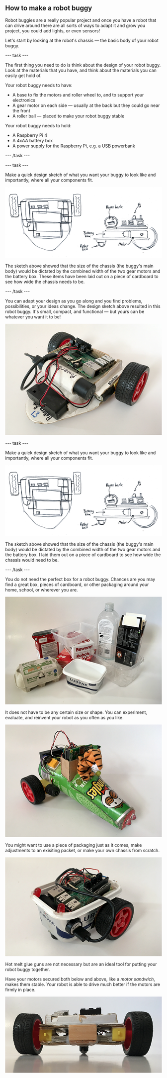 ## How to make a robot buggy

Robot buggies are a really popular project and once you have a robot that can drive around there are all sorts of ways to adapt it and grow you project, you could add lights, or even sensors!

Let's start by looking at the robot's chassis — the basic body of your robot buggy.


--- task ---

The first thing you need to do is think about the design of your robot buggy. Look at the materials that you have, and think about the materials you can easily get hold of. 

Your robot buggy needs to have:

+ A base to fix the motors and roller wheel to, and to support your electronics
+ A gear motor on each side — usually at the back but they could go near the front
+ A roller ball — placed to make your robot buggy stable

Your robot buggy needs to hold:

+ A Raspberry Pi 4
+ A 4xAA battery box
+ A power supply for the Raspberry Pi, e.g. a USB powerbank

--- /task ---

--- task ---

Make a quick design sketch of what you want your buggy to look like and importantly, where all your components fit.

![Example buggy design sketch](images/buggy_designSketch.png)

The sketch above showed that the size of the chassis (the buggy's main body) would be dictated by the combined width of the two gear motors and the battery box. These items have been laid out on a piece of cardboard to see how wide the chassis needs to be.

--- /task ---

You can adapt your design as you go along and you find problems, possibilities, or your ideas change. The design sketch above resulted in this robot buggy. It's small, compact, and functional — but yours can be whatever you want it to be!

![Example buggy](images/buggy_exampleBuggy.png)

--- task ---

Make a quick design sketch of what you want your buggy to look like and importantly, where all your components fit.

![Example buggy design sketch](images/buggy_designSketch.png)

The sketch above showed that the size of the chassis (the buggy's main body) would be dictated by the combined width of the two gear motors and the battery box. I laid them out on a piece of cardboard to see how wide the chassis would need to be.

--- /task ---

You do not need the perfect box for a robot buggy. Chances are you may find a great box, pieces of cardboard, or other packaging around your home, school, or wherever you are.

![Buggy making materials](images/buggy_materials.png)

It does not have to be any certain size or shape. You can experiment, evaluate, and reinvent your robot as you often as you like.

![Example buggy](images/buggy_exampleBuggy2.png)

You might want to use a piece of packaging just as it comes, make adjustments to an exisiting packet, or make your own chassis from scratch.

![Example buggy](images/buggy_exampleBuggy3.png)

Hot melt glue guns are not necessary but are an ideal tool for putting your robot buggy together.

Have your motors secured both below and above, like a _motor sandwich_, makes them stable. Your robot is able to drive much better if the motors are firmly in place. 

![Motor sandwich](images/buggy_motorSandwich.png)
